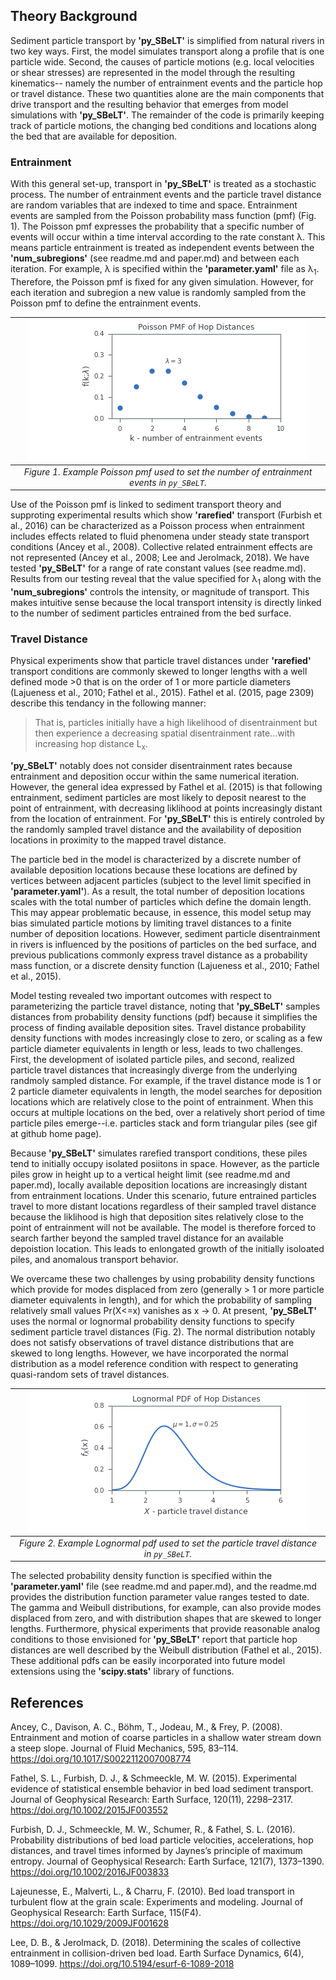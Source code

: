 ## Theory Background

Sediment particle transport by **'py_SBeLT'** is simplified from natural rivers in two key ways. First, the model simulates transport along a profile that is one
particle wide. Second, the causes of particle motions (e.g. local velocities or shear stresses) are represented in the model through the resulting kinematics--
namely the number of entrainment events and the particle hop or travel distance. These two quantities alone are the main components that drive transport and the 
resulting behavior that emerges from model simulations with **'py_SBeLT'**. The remainder of the code is primarily keeping track of particle motions, the changing 
bed conditions and locations along the bed that are available for deposition. 

### Entrainment

With this general set-up, transport in **'py_SBeLT'** is treated as a stochastic process. The number of entrainment events and the particle travel distance are
random variables that are indexed to time and space. Entrainment events are sampled from the Poisson probability mass function (pmf) (Fig. 1). The Poisson pmf
expresses the probability that a specific number of events will occur within a time interval according to the rate constant &#955;. This means particle 
entrainment is treated as independent events between the **'num_subregions'** (see readme.md and paper.md) and between each iteration. For example, 
&#955; is specified within the **'parameter.yaml'** file as &#955;<sub>1</sub>. Therefore, the Poisson pmf is fixed for any given simulation. However, for each
iteration and subregion a new value is randomly sampled from the Poisson pmf to define the entrainment events. 

|![Image](/figures/poisson.png)
|:--:| 
| *Figure 1. Example Poisson pmf used to set the number of entrainment events in `py_SBeLT`.* |

Use of the Poisson pmf is linked to sediment transport theory and supproting experimental results which show **'rarefied'** transport (Furbish et al., 2016)
can be characterized as a Poisson process when entrainment includes effects related to fluid phenomena under steady state transport conditions (Ancey et al., 
2008). Collective related entrainment effects are not represented (Ancey et al., 2008; Lee and Jerolmack, 2018). We have tested **'py_SBeLT'** for a range of rate 
constant values (see readme.md). Results from our testing reveal that the value specified for &#955;<sub>1</sub> along with the **'num_subregions'** controls
the intensity, or magnitude of transport. This makes intuitive sense because the local transport intensity is directly linked to the number of sediment particles 
entrained from the bed surface.

### Travel Distance

Physical experiments show that particle travel distances under **'rarefied'** transport conditions are commonly skewed to longer lengths with a 
well defined mode >0 that is on the order of 1 or more particle diameters (Lajueness et al., 2010; Fathel et al., 2015). Fathel et al. (2015, page 2309) describe 
this tendancy in the following manner:

> That is, particles initially have a high likelihood of disentrainment but then experience a decreasing spatial disentrainment rate...with increasing hop 
> distance L<sub>x</sub>.

**'py_SBeLT'** notably does not consider disentrainment rates because entrainment and deposition occur within the same numerical iteration. However, the general 
idea expressed by Fathel et al. (2015) is that following entrainment, sediment particles are most likely to deposit nearest to the point of entrainment, with 
decreasing liklihood at points increasingly distant from the location of entrainment. For **'py_SBeLT'** this is entirely controled by the randomly sampled travel 
distance and the availability of deposition locations in proximity to the mapped travel distance. 

The particle bed in the model is characterized by a discrete number of available deposition locations because these locations are defined by vertices 
between adjacent particles (subject to the level limit specified in **'parameter.yaml'**). As a result, the total number of deposition locations scales with 
the total number of particles which define the domain length. This may appear problematic because, in essence, this model setup may bias simulated particle 
motions by limiting travel distances to a finite number of deposition locations. However, sediment particle disentrainment in rivers is influenced by the 
positions of particles on the bed surface, and previous publications commonly express travel distance as a probability mass function, or a discrete density 
function (Lajueness et al., 2010; Fathel et al., 2015). 

Model testing revealed two important outcomes with respect to parameterizing the particle travel distance, noting that **'py_SBeLT'** samples distances from 
probability density functions (pdf) because it simplifies the process of finding available deposition sites. Travel distance probability density functions with 
modes increasingly close to zero, or scaling as a few particle diameter equivalents in length or less, leads to two challenges. First, the development of isolated 
particle piles, and second, realized particle travel distances that increasingly diverge from the underlying randmoly sampled distance. For example, if the travel 
distance mode is 1 or 2 particle diameter equivalents in length, the model searches for deposition locations which are relatively close to the point of 
entrainment. When this occurs at multiple locations on the bed, over a relatively short period of time particle piles emerge--i.e. particles stack and form 
triangular piles (see gif at github home page). 

Because **'py_SBeLT'** simulates rarefied transport conditions, these piles tend to initially occupy isolated posiitons in space. However, as the particle piles 
grow in height up to a vertical height limit (see readme.md and paper.md), locally available deposition locations are increasingly distant from entrainment 
locations. Under this scenario, future entrained particles travel to more distant locations regardless of their sampled travel distance because the liklihood is 
high that deposition sites relatively close to the point of entrainment will not be available. The model is therefore forced to search farther beyond the sampled 
travel distance for an available depoistion location. This leads to enlongated growth of the initially isoloated piles, and anomalous transport behavior. 

We overcame these two challenges by using probability density functions which provide for modes displaced from zero (generally > 1 or more particle diameter 
equivalents in length), and for which the probability of sampling relatively small values Pr(X<=x) vanishes as x &#8594; 0. At present, **'py_SBeLT'** uses the 
normal or lognormal probability density functions to specify sediment particle travel distances (Fig. 2). The normal distribution notably does not satisfy observations of 
travel distance distributions that are skewed to long lengths. However, we have incorporated the normal distribution as a model reference condition with respect 
to generating quasi-random sets of travel distances. 

|![Image](/figures/lognormal.png)
|:--:| 
| *Figure 2. Example Lognormal pdf used to set the particle travel distance in `py_SBeLT`.* |

The selected probability density function is specified within the **'parameter.yaml'** file (see readme.md and paper.md), and the readme.md provides the 
distribution function parameter value ranges tested to date. The gamma and Weibull distributions, for example, can also provide modes displaced from zero, and 
with distribution shapes that are skewed to longer lengths. Furthermore, physical experiments that provide reasonable analog conditions to those envisioned for 
**'py_SBeLT'** report that particle hop distances are well described by the Weibull distribution (Fathel et al., 2015). These additional pdfs can be easily 
incorporated into future model extensions using the **'scipy.stats'** library of functions.  

## References

Ancey, C., Davison, A. C., Böhm, T., Jodeau, M., & Frey, P. (2008). Entrainment and motion of coarse particles in a shallow water stream down a steep slope. Journal of Fluid Mechanics, 595, 83–114. https://doi.org/10.1017/S0022112007008774

Fathel, S. L., Furbish, D. J., & Schmeeckle, M. W. (2015). Experimental evidence of statistical ensemble behavior in bed load sediment transport. Journal of Geophysical Research: Earth Surface, 120(11), 2298–2317. https://doi.org/10.1002/2015JF003552

Furbish, D. J., Schmeeckle, M. W., Schumer, R., & Fathel, S. L. (2016). Probability distributions of bed load particle velocities, accelerations, hop distances, and travel times informed by Jaynes’s principle of maximum entropy. Journal of Geophysical Research: Earth Surface, 121(7), 1373–1390. https://doi.org/10.1002/2016JF003833

Lajeunesse, E., Malverti, L., & Charru, F. (2010). Bed load transport in turbulent flow at the grain scale: Experiments and modeling. Journal of Geophysical Research: Earth Surface, 115(F4). https://doi.org/10.1029/2009JF001628

Lee, D. B., & Jerolmack, D. (2018). Determining the scales of collective entrainment in collision-driven bed load. Earth Surface Dynamics, 6(4), 1089–1099. https://doi.org/10.5194/esurf-6-1089-2018



